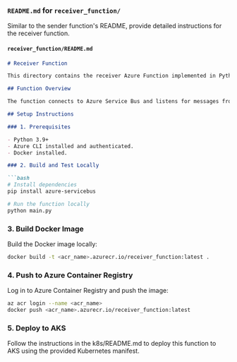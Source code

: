 
### `README.md` for `receiver_function/`

Similar to the sender function's README, provide detailed instructions for the receiver function.

#### `receiver_function/README.md`

```markdown
# Receiver Function

This directory contains the receiver Azure Function implemented in Python, which listens for messages from an Azure Service Bus queue.

## Function Overview

The function connects to Azure Service Bus and listens for messages from the configured queue, processing them as they arrive.

## Setup Instructions

### 1. Prerequisites

- Python 3.9+
- Azure CLI installed and authenticated.
- Docker installed.

### 2. Build and Test Locally

```bash
# Install dependencies
pip install azure-servicebus

# Run the function locally
python main.py
```

### 3. Build Docker Image

Build the Docker image locally:

```bash
docker build -t <acr_name>.azurecr.io/receiver_function:latest .
```

### 4. Push to Azure Container Registry

Log in to Azure Container Registry and push the image:

```bash
az acr login --name <acr_name>
docker push <acr_name>.azurecr.io/receiver_function:latest
```

### 5. Deploy to AKS

Follow the instructions in the k8s/README.md to deploy this function to AKS using the provided Kubernetes manifest.
